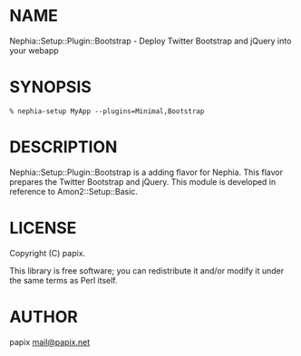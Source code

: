 # NAME

Nephia::Setup::Plugin::Bootstrap - Deploy Twitter Bootstrap and jQuery into your webapp

# SYNOPSIS

    % nephia-setup MyApp --plugins=Minimal,Bootstrap

# DESCRIPTION

Nephia::Setup::Plugin::Bootstrap is a adding flavor for Nephia.
This flavor prepares the Twitter Bootstrap and jQuery.
This module is developed in reference to Amon2::Setup::Basic.

# LICENSE

Copyright (C) papix.

This library is free software; you can redistribute it and/or modify
it under the same terms as Perl itself.

# AUTHOR

papix <mail@papix.net>
